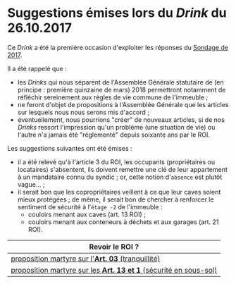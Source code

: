 # Suggestions émises lors du *Drink* du 26.10.2017

Ce *Drink* a été la première occasion d'exploiter les réponses du [Sondage de 2017](https://goo.gl/forms/fIdhrp0iJgdRNojq2).

Il a été rappelé que :

* les *Drinks* qui nous séparent de l'Assemblée Générale statutaire de (en principe : première quinzaine de mars) 2018 permettront notamment de réfléchir sereinement aux règles de vie commune de l'immeuble ;
* ne feront d'objet de propositions à l'Assemblée Générale que les articles sur lesquels nous nous serons mis d'accord ;
* éventuellement, nous pourrions "créer" de nouveaux articles, si de nos *Drinks* ressort l'impression qu'un problème (une situation de vie) ou l'autre n'a jamais été "réglementé" depuis soixante ans par le ROI.

Les suggestions suivantes  ont été émises :

* il a été relevé qu'à l'article 3 du ROI, les occupants (propriétaires ou locataires) s'absentent, ils doivent remettre une clé de leur appartement à un mandataire connu du syndic ; or, cette notion d'`absence` est plutôt vague... ;  
* il serait bon que les copropriétaires veillent à ce que leur caves soient mieux protégées ; de même, il serait bon de chercher à renforcer le sentiment de sécurité à l'`étage -2` de l'immeuble :  
	* couloirs menant aux caves (art. 13 ROI) ;
	* couloirs menant aux conteneurs à déchets et aux garages (art. 21 ROI).

| Revoir le ROI ? |
| --- |
| [proposition martyre sur l'**Art. 03** (tranquillité)](Art_03.md) |
| [proposition martyre sur les **Art. 13 et 1** (sécurité en sous-sol)](Art_13_et_21.md) |

